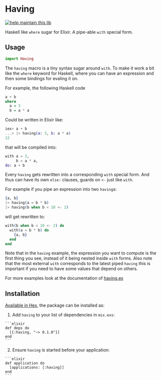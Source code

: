 # Having
[![help maintain this lib](https://img.shields.io/badge/looking%20for%20maintainer-DM%20%40vborja-663399.svg)](https://twitter.com/vborja)


Haskell like `where` sugar for Elixir. A pipe-able `with` special form.

## Usage

```elixir
import Having
```

The `having` macro is a tiny syntax sugar around `with`. To make it work a bit
like the `where` keyword for Haskell, where you can have an expression and
then some bindings for evaling it on.

For example, the following Haskell code

```haskell
a + b
where
  a = 3
  b = a * a
```

Could be written in Elixir like:

```elixir
iex> a + b
...> |> having(a: 3, b: a * a)
12
```

that will be compiled into:

```elixir
with a = 3,
     b = a * a,
do: a + b
```

Every `having` gets rewritten into a corresponding `with` special form.
And thus can have its own `else:` clauses, guards on `<-` just like `with`.

For example if you pipe an expression into two `having`s:

```elixir
{a, b}
|> having(a = b * b)
|> having(b when b < 10 <- 2)
```

will get rewritten to:

```elixir
with(b when b < 10 <- 2) do
  with(a = b * b) do
    {a, b}
  end
end
```

Note that in the `having` example, the expression you want to compute
is the first thing you see, instead of it being nested inside `with` forms.
Also note that the most external `with` corresponds to the latest piped `having`
this is important if you need to have some values that depend on others.


For more examples look at the documentation of [having.ex](https://github.com/vic/having/blob/master/lib/having.ex)

## Installation

[Available in Hex](https://hex.pm/packages/having), the package can be installed as:

  1. Add `having` to your list of dependencies in `mix.exs`:

    ```elixir
    def deps do
      [{:having, "~> 0.1.0"}]
    end
    ```

  2. Ensure `having` is started before your application:

    ```elixir
    def application do
      [applications: [:having]]
    end
    ```

